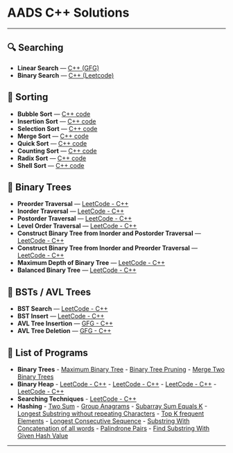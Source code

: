 # AADS C++ Solutions

---

## 🔍 Searching

- **Linear Search** — [C++ (GFG)](https://www.geeksforgeeks.org/problems/search-an-element-in-an-array-1587115621/1)
- **Binary Search** — [C++ (Leetcode)](https://leetcode.com/problems/binary-search/submissions/1745178373)

## 🔢 Sorting

- **Bubble Sort** — [C++ code](./Bubble%20Sort.md)
- **Insertion Sort** — [C++ code](./Insertion%20Sort.md)
- **Selection Sort** — [C++ code](./Selection%20Sort.md)
- **Merge Sort** — [C++ code](./Merge%20Sort.md)
- **Quick Sort** — [C++ code](./Quick%20Sort.md)
- **Counting Sort** — [C++ code](./Counting%20Sort.md)
- **Radix Sort** — [C++ code](./Radix%20Sort.md)
- **Shell Sort** — [C++ code](./Shell%20Sort.md)

## 🌳 Binary Trees

- **Preorder Traversal** — [LeetCode - C++](https://leetcode.com/problems/binary-tree-preorder-traversal/submissions/1745179221)
- **Inorder Traversal** — [LeetCode - C++](https://leetcode.com/problems/binary-tree-inorder-traversal/submissions/1745179379)
- **Postorder Traversal** — [LeetCode - C++](https://leetcode.com/problems/binary-tree-postorder-traversal/submissions/1745179596)
- **Level Order Traversal** — [LeetCode - C++](https://leetcode.com/problems/binary-tree-level-order-traversal/submissions/1743282910/)
- **Construct Binary Tree from Inorder and Postorder Traversal** — [LeetCode - C++](https://leetcode.com/problems/construct-binary-tree-from-inorder-and-postorder-traversal/submissions/1745181307)
- **Construct Binary Tree from Inorder and Preorder Traversal** — [LeetCode - C++](https://leetcode.com/problems/construct-binary-tree-from-preorder-and-inorder-traversal/submissions/1745181851)
- **Maximum Depth of Binary Tree** — [LeetCode - C++](https://leetcode.com/problems/maximum-depth-of-binary-tree/submissions/1743875794/)
- **Balanced Binary Tree** — [LeetCode - C++](https://leetcode.com/problems/balanced-binary-tree/submissions/1743879298/)

## 🌲 BSTs / AVL Trees

- **BST Search** — [LeetCode - C++](https://leetcode.com/problems/search-in-a-binary-search-tree/submissions/1743892785/)
- **BST Insert** — [LeetCode - C++](https://leetcode.com/problems/insert-into-a-binary-search-tree/submissions/1743895535/)
- **AVL Tree Insertion** — [GFG - C++](https://www.geeksforgeeks.org/problems/avl-tree-insertion/1)
- **AVL Tree Deletion** — [GFG - C++](https://www.geeksforgeeks.org/problems/avl-tree-deletion/1)

## 📘 List of Programs

- **Binary Trees** - [Maximum Binary Tree](https://leetcode.com/problems/maximum-binary-tree/submissions/1760019381)
                  - [Binary Tree Pruning](https://leetcode.com/problems/binary-tree-pruning/description/)
                  - [Merge Two Binary Trees](https://leetcode.com/problems/merge-two-binary-trees/description/)
- **Binary Heap** - [LeetCode - C++](https://leetcode.com/problems/maximum-binary-tree/description/)
                  - [LeetCode - C++](https://leetcode.com/problems/binary-tree-pruning/description/)
                  - [LeetCode - C++](https://leetcode.com/problems/maximum-binary-tree/description/)
                  - [LeetCode - C++](https://leetcode.com/problems/binary-tree-pruning/description/)
- **Searching Techniques**	- [LeetCode - C++](https://leetcode.com/problems/binary-search/submissions/1763228655)
- **Hashing** - [Two Sum](https://leetcode.com/problems/two-sum/submissions/1760023363)
              - [Group Anagrams](https://leetcode.com/problems/group-anagrams/submissions/1763221306)
              - [Subarray Sum Equals K](https://leetcode.com/problems/subarray-sum-equals-k/submissions/1763224531)
              - [Longest Substring without repeating Characters](https://leetcode.com/problems/longest-substring-without-repeating-characters/submissions/1763225768)
              - [Top K frequent Elements](https://leetcode.com/problems/top-k-frequent-elements/submissions/1763226576)
              - [Longest Consecutive Sequence](https://leetcode.com/problems/longest-consecutive-sequence/submissions/1763227841)
              - [Substring With Concatenation of all words](https://leetcode.com/problems/substring-with-concatenation-of-all-words/)
              - [Palindrone Pairs](https://leetcode.com/problems/palindrome-pairs/)
              - [Find Substring With Given Hash Value](https://leetcode.com/problems/find-substring-with-given-hash-value/)
---

